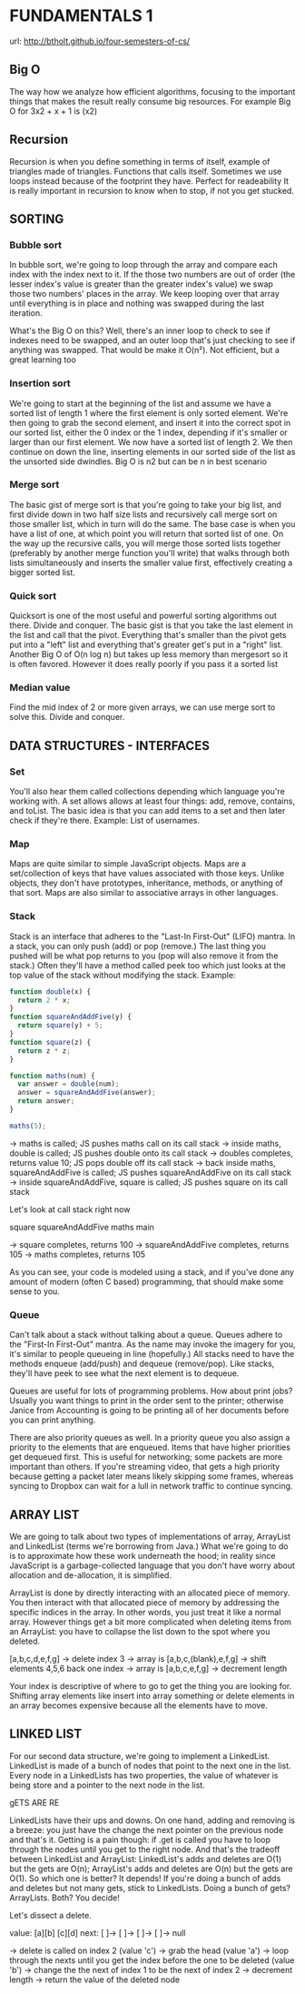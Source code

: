 # FUNDAMENTALS 1

url: http://btholt.github.io/four-semesters-of-cs/

## Big O

The way how we analyze how efficient algorithms, focusing to the important things that makes the result really consume big resources. For example Big O for 3x2 + x + 1 is (x2)

## Recursion

Recursion is when you define something in terms of itself, example of triangles made of triangles.
Functions that calls itself. Sometimes we use loops instead because of the footprint they have. Perfect for readeability
It is really important in recursion to know when to stop, if not you get stucked.

## SORTING

### Bubble sort

In bubble sort, we're going to loop through the array and compare each index with the index next to it. If the those two numbers are out of order (the lesser index's value is greater than the greater index's value) we swap those two numbers' places in the array. We keep looping over that array until everything is in place and nothing was swapped during the last iteration.

What's the Big O on this? Well, there's an inner loop to check to see if indexes need to be swapped, and an outer loop that's just checking to see if anything was swapped. That would be make it O(n²). Not efficient, but a great learning too

### Insertion sort

We're going to start at the beginning of the list and assume we have a sorted list of length 1 where the first element is only sorted element. We're then going to grab the second element, and insert it into the correct spot in our sorted list, either the 0 index or the 1 index, depending if it's smaller or larger than our first element. We now have a sorted list of length 2. We then continue on down the line, inserting elements in our sorted side of the list as the unsorted side dwindles.
Big O is n2 but can be n in best scenario

### Merge sort

The basic gist of merge sort is that you're going to take your big list, and first divide down in two half size lists and recursively call merge sort on those smaller list, which in turn will do the same. The base case is when you have a list of one, at which point you will return that sorted list of one. On the way up the recursive calls, you will merge those sorted lists together (preferably by another merge function you'll write) that walks through both lists simultaneously and inserts the smaller value first, effectively creating a bigger sorted list.

### Quick sort

Quicksort is one of the most useful and powerful sorting algorithms out there. Divide and conquer. The basic gist is that you take the last element in the list and call that the pivot. Everything that's smaller than the pivot gets put into a "left" list and everything that's greater get's put in a "right" list. Another Big O of O(n log n) but takes up less memory than mergesort so it is often favored. However it does really poorly if you pass it a sorted list

### Median value

Find the mid index of 2 or more given arrays, we can use merge sort to solve this. Divide and conquer.

## DATA STRUCTURES - INTERFACES

### Set

You'll also hear them called collections depending which language you're working with. A set allows allows at least four things: add, remove, contains, and toList. The basic idea is that you can add items to a set and then later check if they're there. Example: List of usernames.

### Map

Maps are quite similar to simple JavaScript objects. Maps are a set/collection of keys that have values associated with those keys. Unlike objects, they don't have prototypes, inheritance, methods, or anything of that sort. Maps are also similar to associative arrays in other languages.

### Stack

Stack is an interface that adheres to the "Last-In First-Out" (LIFO) mantra. In a stack, you can only push (add) or pop (remove.) The last thing you pushed will be what pop returns to you (pop will also remove it from the stack.) Often they'll have a method called peek too which just looks at the top value of the stack without modifying the stack.
Example:

```javascript
function double(x) {
  return 2 * x;
}
function squareAndAddFive(y) {
  return square(y) + 5;
}
function square(z) {
  return z * z;
}

function maths(num) {
  var answer = double(num);
  answer = squareAndAddFive(answer);
  return answer;
}

maths(5);
```

-> maths is called; JS pushes maths call on its call stack
-> inside maths, double is called; JS pushes double onto its call stack
-> doubles completes, returns value 10; JS pops double off its call stack
-> back inside maths, squareAndAddFive is called;
JS pushes squareAndAddFive on its call stack
-> inside squareAndAddFive, square is called;
JS pushes square on its call stack

Let's look at call stack right now

square
squareAndAddFive
maths
main

-> square completes, returns 100
-> squareAndAddFive completes, returns 105
-> maths completes, returns 105

As you can see, your code is modeled using a stack, and if you've done any amount of modern (often C based) programming, that should make some sense to you.

### Queue

Can't talk about a stack without talking about a queue. Queues adhere to the "First-In First-Out" mantra. As the name may invoke the imagery for you, it's similar to people queueing in line (hopefully.) All stacks need to have the methods enqueue (add/push) and dequeue (remove/pop). Like stacks, they'll have peek to see what the next element is to dequeue.

Queues are useful for lots of programming problems. How about print jobs? Usually you want things to print in the order sent to the printer; otherwise Janice from Accounting is going to be printing all of her documents before you can print anything.

There are also priority queues as well. In a priority queue you also assign a priority to the elements that are enqueued. Items that have higher priorities get dequeued first. This is useful for networking; some packets are more important than others. If you're streaming video, that gets a high priority because getting a packet later means likely skipping some frames, whereas syncing to Dropbox can wait for a lull in network traffic to continue syncing.

## ARRAY LIST

We are going to talk about two types of implementations of array, ArrayList and LinkedList (terms we're borrowing from Java.) What we're going to do is to approximate how these work underneath the hood; in reality since JavaScript is a garbage-collected language that you don't have worry about allocation and de-allocation, it is simplified.

ArrayList is done by directly interacting with an allocated piece of memory. You then interact with that allocated piece of memory by addressing the specific indices in the array. In other words, you just treat it like a normal array. However things get a bit more complicated when deleting items from an ArrayList: you have to collapse the list down to the spot where you deleted.

[a,b,c,d,e,f,g]
-> delete index 3
-> array is [a,b,c,(blank),e,f,g]
-> shift elements 4,5,6 back one index
-> array is [a,b,c,e,f,g]
-> decrement length

Your index is descriptive of where to go to get the thing you are looking for. Shifting array elements like insert into array something or delete elements in an array becomes expensive because all the elements have to move.

## LINKED LIST

For our second data structure, we're going to implement a LinkedList. LinkedList is made of a bunch of nodes that point to the next one in the list. Every node in a LinkedLists has two properties, the value of whatever is being store and a pointer to the next node in the list.

gETS ARE RE

LinkedLists have their ups and downs. On one hand, adding and removing is a breeze: you just have the change the next pointer on the previous node and that's it. Getting is a pain though: if .get is called you have to loop through the nodes until you get to the right node. And that's the tradeoff between LinkedList and ArrayList: LinkedList's adds and deletes are O(1) but the gets are O(n); ArrayList's adds and deletes are O(n) but the gets are O(1). So which one is better? It depends! If you're doing a bunch of adds and deletes but not many gets, stick to LinkedLists. Doing a bunch of gets? ArrayLists. Both? You decide!

Let's dissect a delete.

value: [a][b] [c][d]
next: [ ]-> [ ]-> [ ]-> [ ]-> null

-> delete is called on index 2 (value 'c')
-> grab the head (value 'a')
-> loop through the nexts until you get the index
before the one to be deleted (value 'b')
-> change the the next of index 1 to be the next of index 2
-> decrement length
-> return the value of the deleted node
